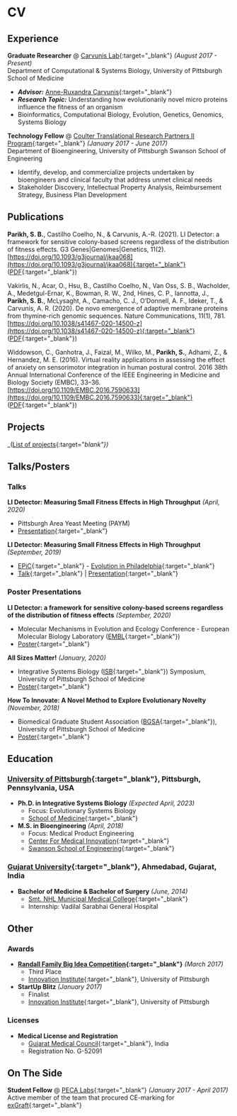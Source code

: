 # CV

## Experience
**Graduate Researcher** @ [Carvunis Lab](https://www.csb.pitt.edu/faculty/carvunis/){:target="_blank"} _(August 2017 - Present)_<br>
Department of Computational & Systems Biology, University of Pittsburgh School of Medicine
- **_Advisor:_** [Anne-Ruxandra Carvunis](https://www.isb.pitt.edu/people/faculty/anne-ruxandra-carvunis-phd){:target="_blank"}
- **_Research Topic:_** Understanding how evolutionarily novel micro proteins influence the fitness of an organism
- Bioinformatics, Computational Biology, Evolution, Genetics, Genomics, Systems Biology

**Technology Fellow** @ [Coulter Translational Research Partners II Program](https://www.engineering.pitt.edu/coulter/){:target="_blank"} _(January 2017 - June 2017)_<br>
Department of Bioengineering, University of Pittsburgh Swanson School of Engineering
- Identify, develop, and commercialize projects undertaken by bioengineers and clinical faculty that address unmet clinical needs
- Stakeholder Discovery, Intellectual Property Analysis, Reimbursement Strategy, Business Plan Development

## Publications
**Parikh, S. B.**, Castilho Coelho, N., & Carvunis, A.-R. (2021). LI Detector: a framework for sensitive colony-based screens regardless of the distribution of fitness effects. G3 Genes&#124;Genomes&#124;Genetics, 11(2). [https://doi.org/10.1093/g3journal/jkaa068](https://doi.org/10.1093/g3journal/jkaa068){:target="_blank"} ([PDF](https://sauriiiin.github.io/files/papers/Parikh2021.pdf){:target="_blank"}) <br>

Vakirlis, N., Acar, O., Hsu, B., Castilho Coelho, N., Van Oss, S. B., Wacholder, A., Medetgul-Ernar, K., Bowman, R. W., 2nd, Hines, C. P., Iannotta, J., **Parikh, S. B.**, McLysaght, A., Camacho, C. J., O’Donnell, A. F., Ideker, T., & Carvunis, A. R. (2020). De novo emergence of adaptive membrane proteins from thymine-rich genomic sequences. Nature Communications, 11(1), 781. [https://doi.org/10.1038/s41467-020-14500-z](https://doi.org/10.1038/s41467-020-14500-z){:target="_blank"} ([PDF](https://sauriiiin.github.io/files/papers/Vakirlis2020.pdf){:target="_blank"}) <br>

Widdowson, C., Ganhotra, J., Faizal, M., Wilko, M., **Parikh, S.**, Adhami, Z., & Hernandez, M. E. (2016). Virtual reality applications in assessing the effect of anxiety on sensorimotor integration in human postural control. 2016 38th Annual International Conference of the IEEE Engineering in Medicine and Biology Society (EMBC), 33–36. [https://doi.org/10.1109/EMBC.2016.7590633](https://doi.org/10.1109/EMBC.2016.7590633){:target="_blank"} ([PDF](https://sauriiiin.github.io/files/papers/Widdowson2016.pdf){:target="_blank"}) <br>

## Projects
_([List of projects](https://sauriiiin.github.io/projects/){:target="_blank"})_

## Talks/Posters
### Talks
**LI Detector: Measuring Small Fitness Effects in High Throughput** _(April, 2020)_ <br>
- Pittsburgh Area Yeast Meeting (PAYM)
- [Presentation](https://sauriiiin.github.io/files/presentations/paym.pdf){:target="_blank"}

**LI Detector: Measuring Small Fitness Effects in High Throughput** _(September, 2019)_ <br>
- [EPiC](https://philadelphiaevolut.wixsite.com/epic){:target="_blank"} - [Evolution in Philadelphia](https://philadelphiaevolut.wixsite.com/phillyevolution){:target="_blank"}
- [Talk](https://youtu.be/JUYhxYGW52E){:target="_blank"} &#124; [Presentation](https://sauriiiin.github.io/files/presentations/epic.pdf){:target="_blank"}

### Poster Presentations
**LI Detector: a framework for sensitive colony-based screens regardless of the distribution of fitness effects** _(September, 2020)_
- Molecular Mechanisms in Evolution and Ecology Conference - European Molecular Biology Laboratory ([EMBL](https://www.embl.org){:target="_blank"})
- [Poster](https://sauriiiin.github.io/files/posters/embl.pdf){:target="_blank"}

**All Sizes Matter!** _(January, 2020)_
- Integrative Systems Biology ([ISB](https://www.isb.pitt.edu){:target="_blank"}) Symposium, University of Pittsburgh School of Medicine
- [Poster](https://sauriiiin.github.io/files/posters/isbsymposium.pdf){:target="_blank"}

**How To Innovate: A Novel Method to Explore Evolutionary Novelty** _(November, 2018)_
- Biomedical Graduate Student Association ([BGSA](https://bgsa-pitt.squarespace.com){:target="_blank"}), University of Pittsburgh School of Medicine
- [Poster](https://sauriiiin.github.io/files/posters/bgsa.pdf){:target="_blank"}

## Education
### [University of Pittsburgh](https://www.pitt.edu){:target="_blank"}, Pittsburgh, Pennsylvania, USA
- **Ph.D. in Integrative Systems Biology** _(Expected April, 2023)_ <br>
	- Focus: Evolutionary Systems Biology
	- [School of Medicine](https://somgrad.pitt.edu){:target="_blank"}
- **M.S. in Bioengineering** _(April, 2018)_ <br>
	- Focus: Medical Product Engineering
	- [Center For Medical Innovation](https://www.engineering.pitt.edu/cmi/){:target="_blank"}
	- [Swanson School of Engineering](https://www.engineering.pitt.edu){:target="_blank"}

### [Gujarat University](https://www.gujaratuniversity.ac.in){:target="_blank"}, Ahmedabad, Gujarat, India
- **Bachelor of Medicine & Bachelor of Surgery** _(June, 2014)_ <br>
	- [Smt. NHL Municipal Medical College](http://www.amcmet.org){:target="_blank"}
	- Internship: Vadilal Sarabhai General Hospital

## Other
### Awards
- **[Randall Family Big Idea Competition](https://www.bigidea.pitt.edu/programs/randall-family-big-idea-competition/){:target="_blank"}** _(March 2017)_
	- Third Place
	- [Innovation Institute](https://www.innovation.pitt.edu){:target="_blank"}, University of Pittsburgh
- **StartUp Blitz** _(January 2017)_
	- Finalist
	- [Innovation Institute](https://www.innovation.pitt.edu){:target="_blank"}, University of Pittsburgh

### Licenses
- **Medical License and Registration**
	- [Gujarat Medical Council](http://www.gmcgujarat.org){:target="_blank"}, India
	- Registration No. G-52091

## On The Side
**Student Fellow** @ [PECA Labs](http://www.pecalabs.com){:target="_blank"} _(January 2017 - April 2017)_ <br>
Active member of the team that procured CE-marking for [exGraft](http://www.pecalabs.com/devices.html){:target="_blank"}
